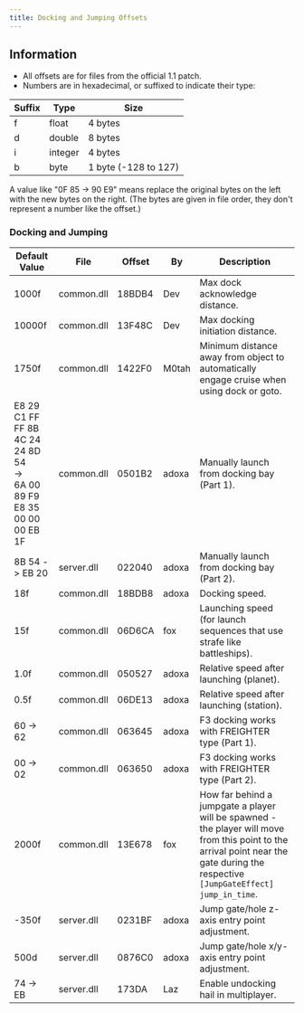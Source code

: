 ```yaml
---
title: Docking and Jumping Offsets
---
```


## Information

* All offsets are for files from the official 1.1 patch.
* Numbers are in hexadecimal, or suffixed to indicate their type:

| Suffix | Type    | Size                 |
| ------ | ------- | -------------------- |
| f      | float   | 4 bytes              |
| d      | double  | 8 bytes              |
| i      | integer | 4 bytes              |
| b      | byte    | 1 byte (-128 to 127) |

A value like "0F 85 -> 90 E9" means replace the original bytes on the left with the new bytes on the right. (The bytes are given in file order, they don't represent a number like the offset.)

### Docking and Jumping

| Default Value                                                                | File       | Offset | By    | Description                                                                                                                                                                           |
| ---------------------------------------------------------------------------- | ---------- | ------ | ----- | ------------------------------------------------------------------------------------------------------------------------------------------------------------------------------------- |
| 1000f                                                                        | common.dll | 18BDB4 | Dev   | Max dock acknowledge distance.                                                                                                                                                        |
| 10000f                                                                       | common.dll | 13F48C | Dev   | Max docking initiation distance.                                                                                                                                                      |
| 1750f                                                                        | common.dll | 1422F0 | M0tah | Minimum distance away from object to automatically engage cruise when using dock or goto.                                                                                             |
| E8 29 C1 FF FF 8B 4C 24 24 8D 54<br/>-><br/>6A 00 89 F9 E8 35 00 00 00 EB 1F | common.dll | 0501B2 | adoxa | Manually launch from docking bay (Part 1).                                                                                                                                            |
| 8B 54 -> EB 20                                                               | server.dll | 022040 | adoxa | Manually launch from docking bay (Part 2).                                                                                                                                            |
| 18f                                                                          | common.dll | 18BDB8 | adoxa | Docking speed.                                                                                                                                                                        |
| 15f                                                                          | common.dll | 06D6CA | fox   | Launching speed (for launch sequences that use strafe like battleships).                                                                                                              |
| 1.0f                                                                         | common.dll | 050527 | adoxa | Relative speed after launching (planet).                                                                                                                                              |
| 0.5f                                                                         | common.dll | 06DE13 | adoxa | Relative speed after launching (station).                                                                                                                                             |
| 60 -> 62                                                                     | common.dll | 063645 | adoxa | F3 docking works with FREIGHTER type (Part 1).                                                                                                                                        |
| 00 -> 02                                                                     | common.dll | 063650 | adoxa | F3 docking works with FREIGHTER type (Part 2).                                                                                                                                        |
| 2000f                                                                        | common.dll | 13E678 | fox   | How far behind a jumpgate a player will be spawned - the player will move from this point to the arrival point near the gate during the respective `[JumpGateEffect]` `jump_in_time`. |
| -350f                                                                        | server.dll | 0231BF | adoxa | Jump gate/hole z-axis entry point adjustment.                                                                                                                                         |
| 500d                                                                         | server.dll | 0876C0 | adoxa | Jump gate/hole x/y-axis entry point adjustment.                                                                                                                                       |
| 74 -> EB                                                                     | server.dll | 173DA  | Laz   | Enable undocking hail in multiplayer.                                                                                                                                                 |
